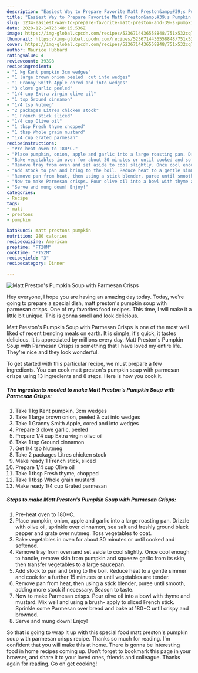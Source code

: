 ```yaml
---
description: "Easiest Way to Prepare Favorite Matt Preston&amp;#39;s Pumpkin Soup with Parmesan Crisps"
title: "Easiest Way to Prepare Favorite Matt Preston&amp;#39;s Pumpkin Soup with Parmesan Crisps"
slug: 1234-easiest-way-to-prepare-favorite-matt-preston-and-39-s-pumpkin-soup-with-parmesan-crisps
date: 2020-12-14T23:48:15.536Z
image: https://img-global.cpcdn.com/recipes/5236714436558848/751x532cq70/matt-prestons-pumpkin-soup-with-parmesan-crisps-recipe-main-photo.jpg
thumbnail: https://img-global.cpcdn.com/recipes/5236714436558848/751x532cq70/matt-prestons-pumpkin-soup-with-parmesan-crisps-recipe-main-photo.jpg
cover: https://img-global.cpcdn.com/recipes/5236714436558848/751x532cq70/matt-prestons-pumpkin-soup-with-parmesan-crisps-recipe-main-photo.jpg
author: Maurice Hubbard
ratingvalue: 4
reviewcount: 39398
recipeingredient:
- "1 kg Kent pumpkin 3cm wedges"
- "1 large brown onion peeled  cut into wedges"
- "1 Granny Smith Apple cored and into wedges"
- "3 clove garlic peeled"
- "1/4 cup Extra virgin olive oil"
- "1 tsp Ground cinnamon"
- "1/4 tsp Nutmeg"
- "2 packages Litres chicken stock"
- "1 French stick sliced"
- "1/4 cup Olive oil"
- "1 tbsp Fresh thyme chopped"
- "1 tbsp Whole grain mustard"
- "1/4 cup Grated parmesan"
recipeinstructions:
- "Pre-heat oven to 180*C."
- "Place pumpkin, onion, apple and garlic into a large roasting pan. Drizzle with olive oil, sprinkle over cinnamon, sea salt and freshly ground black pepper and grate over nutmeg. Toss vegetables to coat."
- "Bake vegetables in oven for about 30 minutes or until cooked and softened."
- "Remove tray from oven and set aside to cool slightly. Once cool enough to handle, remove skin from pumpkin and squeeze garlic from its skin, then transfer vegetables to a large saucepan."
- "Add stock to pan and bring to the boil. Reduce heat to a gentle simmer and cook for a further 15 minutes or until vegetables are tender."
- "Remove pan from heat, then using a stick blender, puree until smooth, adding more stock if necessary. Season to taste."
- "Now to make Parmesan crisps. Pour olive oil into a bowl with thyme and mustard. Mix well and using a brush- apply to sliced French stick. Sprinkle some Parmesan over bread and bake at 180*C until crispy and browned."
- "Serve and mung down! Enjoy!"
categories:
- Recipe
tags:
- matt
- prestons
- pumpkin

katakunci: matt prestons pumpkin 
nutrition: 280 calories
recipecuisine: American
preptime: "PT28M"
cooktime: "PT52M"
recipeyield: "3"
recipecategory: Dinner

---
```



![Matt Preston&#39;s Pumpkin Soup with Parmesan Crisps](https://img-global.cpcdn.com/recipes/5236714436558848/751x532cq70/matt-prestons-pumpkin-soup-with-parmesan-crisps-recipe-main-photo.jpg)

Hey everyone, I hope you are having an amazing day today. Today, we're going to prepare a special dish, matt preston&#39;s pumpkin soup with parmesan crisps. One of my favorites food recipes. This time, I will make it a little bit unique. This is gonna smell and look delicious.



Matt Preston&#39;s Pumpkin Soup with Parmesan Crisps is one of the most well liked of recent trending meals on earth. It is simple, it's quick, it tastes delicious. It is appreciated by millions every day. Matt Preston&#39;s Pumpkin Soup with Parmesan Crisps is something that I have loved my entire life. They're nice and they look wonderful.


To get started with this particular recipe, we must prepare a few ingredients. You can cook matt preston&#39;s pumpkin soup with parmesan crisps using 13 ingredients and 8 steps. Here is how you cook it.

<!--inarticleads1-->

##### The ingredients needed to make Matt Preston&#39;s Pumpkin Soup with Parmesan Crisps:

1. Take 1 kg Kent pumpkin, 3cm wedges
1. Take 1 large brown onion, peeled &amp; cut into wedges
1. Take 1 Granny Smith Apple, cored and into wedges
1. Prepare 3 clove garlic, peeled
1. Prepare 1/4 cup Extra virgin olive oil
1. Take 1 tsp Ground cinnamon
1. Get 1/4 tsp Nutmeg
1. Take 2 packages Litres chicken stock
1. Make ready 1 French stick, sliced
1. Prepare 1/4 cup Olive oil
1. Take 1 tbsp Fresh thyme, chopped
1. Take 1 tbsp Whole grain mustard
1. Make ready 1/4 cup Grated parmesan




<!--inarticleads2-->

##### Steps to make Matt Preston&#39;s Pumpkin Soup with Parmesan Crisps:

1. Pre-heat oven to 180*C.
1. Place pumpkin, onion, apple and garlic into a large roasting pan. Drizzle with olive oil, sprinkle over cinnamon, sea salt and freshly ground black pepper and grate over nutmeg. Toss vegetables to coat.
1. Bake vegetables in oven for about 30 minutes or until cooked and softened.
1. Remove tray from oven and set aside to cool slightly. Once cool enough to handle, remove skin from pumpkin and squeeze garlic from its skin, then transfer vegetables to a large saucepan.
1. Add stock to pan and bring to the boil. Reduce heat to a gentle simmer and cook for a further 15 minutes or until vegetables are tender.
1. Remove pan from heat, then using a stick blender, puree until smooth, adding more stock if necessary. Season to taste.
1. Now to make Parmesan crisps. Pour olive oil into a bowl with thyme and mustard. Mix well and using a brush- apply to sliced French stick. Sprinkle some Parmesan over bread and bake at 180*C until crispy and browned.
1. Serve and mung down! Enjoy!




So that is going to wrap it up with this special food matt preston&#39;s pumpkin soup with parmesan crisps recipe. Thanks so much for reading. I'm confident that you will make this at home. There is gonna be interesting food in home recipes coming up. Don't forget to bookmark this page in your browser, and share it to your loved ones, friends and colleague. Thanks again for reading. Go on get cooking!
